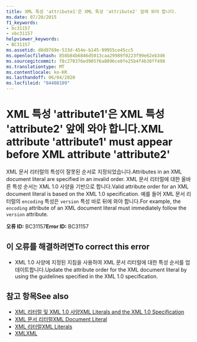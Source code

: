 ```yaml
---
title: XML 특성 'attribute1'은 XML 특성 'attribute2' 앞에 와야 합니다.
ms.date: 07/20/2015
f1_keywords:
- bc31157
- vbc31157
helpviewer_keywords:
- BC31157
ms.assetid: d8d8769e-533d-454e-b145-99955ce45cc5
ms.openlocfilehash: 858b84b6846d5013caa29989f0223f99e62eb3d6
ms.sourcegitcommit: f8c270376ed905f6a8896ce0fe25b4f4b38ff498
ms.translationtype: MT
ms.contentlocale: ko-KR
ms.lasthandoff: 06/04/2020
ms.locfileid: "84408109"
---
```

# <a name="xml-attribute-attribute1-must-appear-before-xml-attribute-attribute2"></a><span data-ttu-id="70e30-102">XML 특성 'attribute1'은 XML 특성 'attribute2' 앞에 와야 합니다.</span><span class="sxs-lookup"><span data-stu-id="70e30-102">XML attribute 'attribute1' must appear before XML attribute 'attribute2'</span></span>
<span data-ttu-id="70e30-103">XML 문서 리터럴의 특성이 잘못된 순서로 지정되었습니다.</span><span class="sxs-lookup"><span data-stu-id="70e30-103">Attributes in an XML document literal are specified in an invalid order.</span></span> <span data-ttu-id="70e30-104">XML 문서 리터럴에 대한 올바른 특성 순서는 XML 1.0 사양을 기반으로 합니다.</span><span class="sxs-lookup"><span data-stu-id="70e30-104">Valid attribute order for an XML document literal is based on the XML 1.0 specification.</span></span> <span data-ttu-id="70e30-105">예를 들어 XML 문서 리터럴의 `encoding` 특성은 `version` 특성 바로 뒤에 와야 합니다.</span><span class="sxs-lookup"><span data-stu-id="70e30-105">For example, the `encoding` attribute of an XML document literal must immediately follow the `version` attribute.</span></span>  
  
 <span data-ttu-id="70e30-106">**오류 ID:** BC31157</span><span class="sxs-lookup"><span data-stu-id="70e30-106">**Error ID:** BC31157</span></span>  
  
## <a name="to-correct-this-error"></a><span data-ttu-id="70e30-107">이 오류를 해결하려면</span><span class="sxs-lookup"><span data-stu-id="70e30-107">To correct this error</span></span>  
  
- <span data-ttu-id="70e30-108">XML 1.0 사양에 지정된 지침을 사용하여 XML 문서 리터럴에 대한 특성 순서를 업데이트합니다.</span><span class="sxs-lookup"><span data-stu-id="70e30-108">Update the attribute order for the XML document literal by using the guidelines specified in the XML 1.0 specification.</span></span>  
  
## <a name="see-also"></a><span data-ttu-id="70e30-109">참고 항목</span><span class="sxs-lookup"><span data-stu-id="70e30-109">See also</span></span>

- [<span data-ttu-id="70e30-110">XML 리터럴 및 XML 1.0 사양</span><span class="sxs-lookup"><span data-stu-id="70e30-110">XML Literals and the XML 1.0 Specification</span></span>](../programming-guide/language-features/xml/xml-literals-and-the-xml-1-0-specification.md)
- [<span data-ttu-id="70e30-111">XML 문서 리터럴</span><span class="sxs-lookup"><span data-stu-id="70e30-111">XML Document Literal</span></span>](../language-reference/xml-literals/xml-document-literal.md)
- [<span data-ttu-id="70e30-112">XML 리터럴</span><span class="sxs-lookup"><span data-stu-id="70e30-112">XML Literals</span></span>](../language-reference/xml-literals/index.md)
- [<span data-ttu-id="70e30-113">XML</span><span class="sxs-lookup"><span data-stu-id="70e30-113">XML</span></span>](../programming-guide/language-features/xml/index.md)
